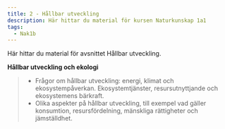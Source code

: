 ```yaml
---
title: 2 - Hållbar utveckling
description: Här hittar du material för kursen Naturkunskap 1a1
tags:
  - Nak1b
---
```


Här hittar du material för avsnittet Hållbar utveckling.

**Hållbar utveckling och ekologi**
>- Frågor om hållbar utveckling: energi, klimat och ekosystempåverkan. Ekosystemtjänster, resursutnyttjande och ekosystemens bärkraft.
>- Olika aspekter på hållbar utveckling, till exempel vad gäller konsumtion, resursfördelning, mänskliga rättigheter och jämställdhet.